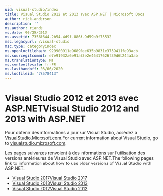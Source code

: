 ```yaml
---
uid: visual-studio/index
title: Visual Studio 2012 et 2013 avec ASP.NET | Microsoft Docs
author: rick-anderson
description: ''
ms.author: riande
ms.date: 06/25/2013
ms.assetid: 7356f644-2b54-4d9f-8863-9d59b9f75532
msc.legacyurl: /visual-studio
msc.type: categoryindex
ms.openlocfilehash: 929900911e96890ee635b9831e3759411fe93acb
ms.sourcegitcommit: e7e91932a6e91a63e2e46417626f39d6b244a3ab
ms.translationtype: MT
ms.contentlocale: fr-FR
ms.lasthandoff: 03/06/2020
ms.locfileid: "78578413"
---
```

# <a name="visual-studio-2012-and-2013-with-aspnet"></a><span data-ttu-id="9e31c-102">Visual Studio 2012 et 2013 avec ASP.NET</span><span class="sxs-lookup"><span data-stu-id="9e31c-102">Visual Studio 2012 and 2013 with ASP.NET</span></span>

<span data-ttu-id="9e31c-103">Pour obtenir des informations à jour sur Visual Studio, accédez à [VisualStudio.Microsoft.com](https://visualstudio.microsoft.com).</span><span class="sxs-lookup"><span data-stu-id="9e31c-103">For current information about Visual Studio, go to [visualstudio.microsoft.com](https://visualstudio.microsoft.com).</span></span>

<span data-ttu-id="9e31c-104">Les pages suivantes renvoient à des informations sur l’utilisation des versions antérieures de Visual Studio avec ASP.NET.</span><span class="sxs-lookup"><span data-stu-id="9e31c-104">The following pages link to information about how to use older versions of Visual Studio with ASP.NET.</span></span>

- [<span data-ttu-id="9e31c-105">Visual Studio 2017</span><span class="sxs-lookup"><span data-stu-id="9e31c-105">Visual Studio 2017</span></span>](overview/2017/index.md)
- [<span data-ttu-id="9e31c-106">Visual Studio 2013</span><span class="sxs-lookup"><span data-stu-id="9e31c-106">Visual Studio 2013</span></span>](overview/2013/index.md)
- [<span data-ttu-id="9e31c-107">Visual Studio 2012</span><span class="sxs-lookup"><span data-stu-id="9e31c-107">Visual Studio 2012</span></span>](overview/2012/index.md)
